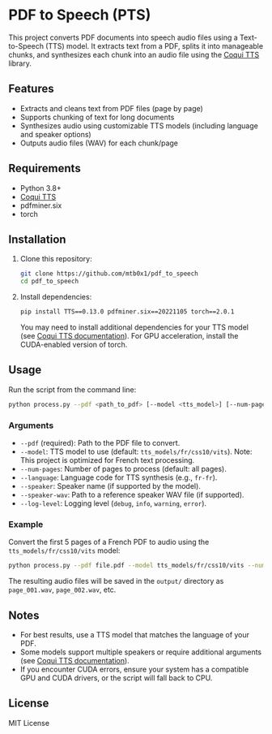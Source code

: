 # PDF to Speech (PTS)

This project converts PDF documents into speech audio files using a Text-to-Speech (TTS) model. It extracts text from a PDF, splits it into manageable chunks, and synthesizes each chunk into an audio file using the [Coqui TTS](https://github.com/coqui-ai/TTS) library.

## Features
- Extracts and cleans text from PDF files (page by page)
- Supports chunking of text for long documents
- Synthesizes audio using customizable TTS models (including language and speaker options)
- Outputs audio files (WAV) for each chunk/page

## Requirements
- Python 3.8+
- [Coqui TTS](https://github.com/coqui-ai/TTS)
- pdfminer.six
- torch

## Installation

1. Clone this repository:
   ```bash
   git clone https://github.com/mtb0x1/pdf_to_speech
   cd pdf_to_speech
   ```
2. Install dependencies:
   ```bash
   pip install TTS==0.13.0 pdfminer.six==20221105 torch==2.0.1
   ```
   You may need to install additional dependencies for your TTS model (see [Coqui TTS documentation](https://github.com/coqui-ai/TTS)). For GPU acceleration, install the CUDA-enabled version of torch.

## Usage

Run the script from the command line:

```bash
python process.py --pdf <path_to_pdf> [--model <tts_model>] [--num-pages <N>] [--language <lang>] [--speaker <name>] [--speaker-wav <wav_path>] [--log-level <level>]
```

### Arguments
- `--pdf` (required): Path to the PDF file to convert.
- `--model`: TTS model to use (default: `tts_models/fr/css10/vits`). Note: This project is optimized for French text processing.
- `--num-pages`: Number of pages to process (default: all pages).
- `--language`: Language code for TTS synthesis (e.g., `fr-fr`).
- `--speaker`: Speaker name (if supported by the model).
- `--speaker-wav`: Path to a reference speaker WAV file (if supported).
- `--log-level`: Logging level (`debug`, `info`, `warning`, `error`).

### Example

Convert the first 5 pages of a French PDF to audio using the `tts_models/fr/css10/vits` model:

```bash
python process.py --pdf file.pdf --model tts_models/fr/css10/vits --num-pages 5
```

The resulting audio files will be saved in the `output/` directory as `page_001.wav`, `page_002.wav`, etc.

## Notes
- For best results, use a TTS model that matches the language of your PDF.
- Some models support multiple speakers or require additional arguments (see [Coqui TTS documentation](https://github.com/coqui-ai/TTS)).
- If you encounter CUDA errors, ensure your system has a compatible GPU and CUDA drivers, or the script will fall back to CPU.

## License
MIT License 